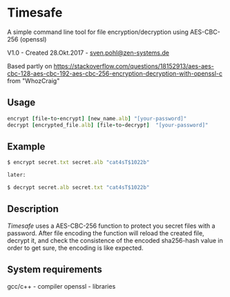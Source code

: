 # Timesafe

A simple command line tool for file encryption/decryption using AES-CBC-256 (openssl)

V1.0 - Created 28.Okt.2017 - sven.pohl@zen-systems.de 

Based partly on https://stackoverflow.com/questions/18152913/aes-aes-cbc-128-aes-cbc-192-aes-cbc-256-encryption-decryption-with-openssl-c
from "WhozCraig"


Usage
-----

```ruby
encrypt [file-to-encrypt] [new_name.alb] "[your-password]"
decrypt [encrypted_file.alb] [file-to-decryp†]  "[your-password]"

```

Example
-----

```ruby
$ encrypt secret.txt secret.alb "cat4sT$1022b"

later:

$ decrypt secret.alb secret.txt "cat4sT$1022b"


```

Description
-----
*Timesafe* uses a AES-CBC-256 function to protect you secret files with a password.
After file encoding the function will reload the created file, decrypt it, and check
the consistence of the encoded sha256-hash value in order to get sure, the encoding is
like expected.




System requirements
-----

gcc/c++ - compiler
openssl - libraries
